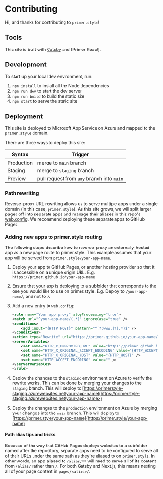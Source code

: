 # Contributing

Hi, and thanks for contributing to `primer.style`!

## Tools

This site is built with [Gatsby] and [Primer React].

## Development

To start up your local dev environment, run:

1. `npm install` to install all the Node dependencies
2. `npm run dev` to start the dev server
3. `npm run build` to build the static site
4. `npm start` to serve the static site

## Deployment

This site is deployed to Microsoft App Service on Azure and mapped to the `primer.style` domain.

There are three ways to deploy this site:

| Syntax     | Trigger                                    |
| ---------- | ------------------------------------------ |
| Production | merge to `main` branch                     |
| Staging    | merge to `staging` branch                  |
| Preview    | pull request from `any` branch into `main` |

### Path rewriting

Reverse-proxy URL rewriting allows us to serve multiple apps under a single domain (in this case, `primer.style`). As this site grows, we will split larger pages off into separate apps and manage their aliases in this repo's [web.config](./web.config). We recommend deploying these separate apps to GitHub Pages.

### Adding new apps to primer.style routing

The following steps describe how to reverse-proxy an externally-hosted app as a new page route to primer.style. This example assumes that your app will be served from `primer.style/your-app-name`.

1. Deploy your app to GitHub Pages, or another hosting provider so that it is accessible on a unique origin URL. E.g. `https://primer.github.io/your-app-name`
2. Ensure that your app is deploying to a subfolder that corresponds to the one you would like to use on primer.style. E.g. Deploy to `/your-app-name/`, and not to `/`.
3. Add a new entry to `web.config`:

   ```xml
   <rule name="Your app proxy" stopProcessing="true">
   <match url="^your-app-name/(.*)" ignoreCase="true" />
   <conditions>
       <add input="{HTTP_HOST}" pattern="^(?:www.)?(.*)$" />
   </conditions>
   <action type="Rewrite" url="https://primer.github.io/your-app-name/{R:1}" />
   <serverVariables>
       <set name="HTTP_X_UNPROXIED_URL" value="https://primer.github.io/your-app-name/{R:1}" />
       <set name="HTTP_X_ORIGINAL_ACCEPT_ENCODING" value="{HTTP_ACCEPT_ENCODING}" />
       <set name="HTTP_X_ORIGINAL_HOST" value="{HTTP_HOST}" />
       <set name="HTTP_ACCEPT_ENCODING" value="" />
   </serverVariables>
   </rule>
   ```

4. Deploy the changes to the `staging` environment on Azure to verify the rewrite works. This can be done by merging your changes to the `staging` branch. This will deploy to [https://primerstyle-staging.azurewebsites.net/your-app-name](https://primerstyle-staging.azurewebsites.net/your-app-name>)
5. Deploy the changes to the `production` environment on Azure by merging your changes into the `main` branch. This will deploy to [https://primer.style/your-app-name](https://primer.style/your-app-name)

#### Path alias tips and tricks

Because of the way that GitHub Pages deploys websites to a subfolder named after the repository, separate apps need to be configured to serve all of their URLs under the same path as they're aliased to on `primer.style`. In other words, an app aliased to `/alias/**` will need to serve all of its content from `/alias/` rather than `/`. For both Gatsby and Next.js, this means nesting all of your page content in `pages/<alias>/`.

[azure]: https://portal.azure.com
[primer.style]: https://primer.style
[gatsby]: https://www.gatsbyjs.org
